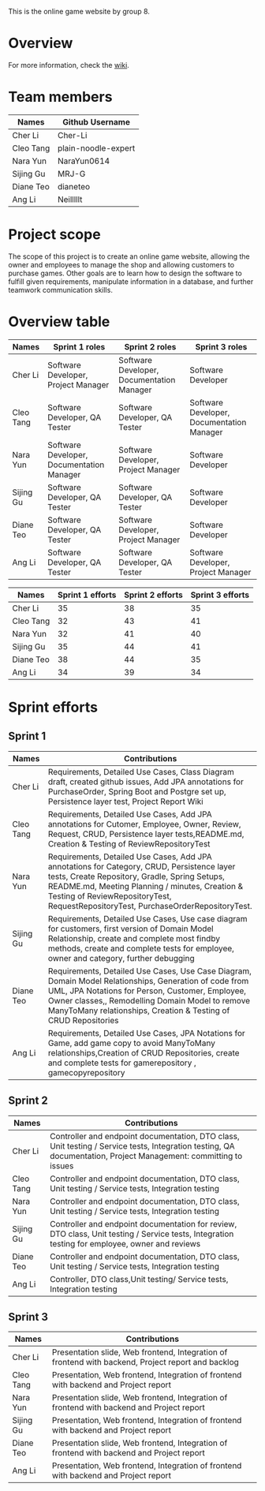 This is the online game website by group 8. 

# Overview
For more information, check the [wiki](https://github.com/McGill-ECSE321-Fall2024/project-group-8/wiki). 

# Team members

| Names         | Github Username |
| ------------- | -------------   |
| Cher Li       | Cher-Li         |
| Cleo Tang     | plain-noodle-expert |
| Nara Yun      | NaraYun0614     |
| Sijing Gu     | MRJ-G           |
| Diane Teo     | dianeteo        |
| Ang Li        | Neilllllt       |


# Project scope
The scope of this project is to create an online game website, allowing the owner and employees to manage the shop and allowing customers to purchase games. Other goals are to learn how to design the software to fulfill given requirements, manipulate information in a database, and further teamwork communication skills.

# Overview table

| Names         | Sprint 1 roles | Sprint 2 roles | Sprint 3 roles | 
| ------------- | -------------|-------------|-------------|
| Cher Li       | Software Developer, Project Manager | Software Developer, Documentation Manager | Software Developer |
| Cleo Tang     | Software Developer, QA Tester | Software Developer, QA Tester | Software Developer, Documentation Manager |
| Nara Yun      | Software Developer, Documentation Manager | Software Developer, Project Manager | Software Developer |
| Sijing Gu     | Software Developer, QA Tester | Software Developer, QA Tester | Software Developer |
| Diane Teo     | Software Developer, QA Tester | Software Developer, Project Manager | Software Developer |
| Ang Li        | Software Developer, QA Tester | Software Developer, QA Tester | Software Developer, Project Manager |

| Names         | Sprint 1 efforts | Sprint 2 efforts | Sprint 3 efforts | 
| ------------- | -------------|-------------|-------------|
| Cher Li       | 35 | 38 | 35 |
| Cleo Tang     | 32 | 43 | 41 |
| Nara Yun      | 32 | 41 | 40 |
| Sijing Gu     | 35 | 44 | 41 |
| Diane Teo     | 38 | 44 | 35 |
| Ang Li        | 34 | 39 | 34 |

# Sprint efforts
## Sprint 1
| Names         | Contributions |
| ------------- | -------------   |
| Cher Li       | Requirements, Detailed Use Cases, Class Diagram draft, created github issues, Add JPA annotations for PurchaseOrder, Spring Boot and Postgre set up, Persistence layer test, Project Report Wiki           |
| Cleo Tang     | Requirements, Detailed Use Cases, Add JPA annotations for Cutomer, Employee, Owner, Review, Request, CRUD, Persistence layer tests,README.md, Creation & Testing of ReviewRepositoryTest |
| Nara Yun      |Requirements, Detailed Use Cases, Add JPA annotations for Category, CRUD, Persistence layer tests, Create Repository, Gradle, Spring Setups, README.md, Meeting Planning / minutes, Creation & Testing of ReviewRepositoryTest, RequestRepositoryTest, PurchaseOrderRepositoryTest.
| Sijing Gu     | Requirements, Detailed Use Cases, Use case diagram for customers, first version of Domain Model Relationship, create and complete most findby methods, create and complete tests for employee, owner and category, further debugging |
| Diane Teo     | Requirements, Detailed Use Cases, Use Case Diagram, Domain Model Relationships, Generation of code from UML, JPA Notations for Person, Customer, Employee, Owner classes,, Remodelling Domain Model to remove ManyToMany relationships, Creation & Testing of CRUD Repositories |
| Ang Li        | Requirements, Detailed Use Cases, JPA Notations for Game, add game copy to avoid ManyToMany relationships,Creation of CRUD Repositories, create and complete tests for gamerepository , gamecopyrepository  |

## Sprint 2
| Names         | Contributions |
| ------------- | -------------   |
| Cher Li       | Controller and endpoint documentation, DTO class, Unit testing / Service tests, Integration testing, QA documentation, Project Management: committing to issues |
| Cleo Tang     | Controller and endpoint documentation, DTO class, Unit testing / Service tests, Integration testing |
| Nara Yun      | Controller and endpoint documentation, DTO class, Unit testing / Service tests, Integration testing |
| Sijing Gu     | Controller and endpoint documentation for review, DTO class, Unit testing / Service tests, Integration testing for employee, owner and reviews |
| Diane Teo     | Controller and endpoint documentation, DTO class, Unit testing / Service tests, Integration testing |
| Ang Li        |  Controller, DTO class,Unit testing/ Service tests, Integration testing |

## Sprint 3
| Names         | Contributions |
| ------------- | -------------   |
| Cher Li       | Presentation slide, Web frontend, Integration of frontend with backend, Project report and backlog |
| Cleo Tang     | Presentation, Web frontend, Integration of frontend with backend and Project report |
| Nara Yun      | Presentation slide, Web frontend, Integration of frontend with backend and Project report|
| Sijing Gu     | Presentation, Web frontend, Integration of frontend with backend and Project report |
| Diane Teo     | Presentation slide, Web frontend, Integration of frontend with backend and Project report |
| Ang Li        | Presentation, Web frontend, Integration of frontend with backend and Project report |
